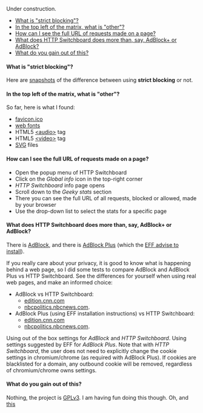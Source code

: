 Under construction.

* [What is "strict blocking"?](FAQ#what-is-strict-blocking)
* [In the top left of the matrix, what is "other"?](FAQ#in-the-top-left-of-the-matrix-what-is-other)
* [How can I see the full URL of requests made on a page?](FAQ#how-can-i-see-the-full-url-of-requests-made-on-a-page)
* [What does HTTP Switchboard does more than, say, AdBlock+ or AdBlock?](FAQ#what-does-http-switchboard-does-more-than-say-adblock-or-adblock)
* [What do you gain out of this?](FAQ#what-do-you-gain-out-of-this)

#### What is "strict blocking"?

Here are [snapshots](/gorhill/httpswitchboard/wiki/What-is-%22strict-blocking%22%3F) of the difference between using **strict blocking** or not.

#### In the top left of the matrix, what is "other"?

So far, here is what I found:
- [favicon.ico](http://en.wikipedia.org/wiki/Favicon)
- [web fonts](http://en.wikipedia.org/wiki/Web_fonts)
- HTML5 [&lt;audio&gt;](http://en.wikipedia.org/wiki/HTML5_Audio) tag
- HTML5 [&lt;video&gt;](http://en.wikipedia.org/wiki/HTML5_video) tag
- [SVG](https://en.wikipedia.org/wiki/Scalable_Vector_Graphics) files

#### How can I see the full URL of requests made on a page?

- Open the popup menu of HTTP Switchboard
- Click on the *Global info* icon in the top-right corner
- *HTTP Switchboard* info page opens
- Scroll down to the *Geeky stats* section
- There you can see the full URL of all requests, blocked or allowed, made by your browser
- Use the drop-down list to select the stats for a specific page

#### What does HTTP Switchboard does more than, say, AdBlock+ or AdBlock?

There is [AdBlock](https://chrome.google.com/webstore/detail/adblock/gighmmpiobklfepjocnamgkkbiglidom), and there is [AdBlock Plus](https://chrome.google.com/webstore/detail/adblock-plus/cfhdojbkjhnklbpkdaibdccddilifddb) (which the [EFF advise to install](https://www.eff.org/deeplinks/2012/04/4-simple-changes-protect-your-privacy-online)).

If you really care about your privacy, it is good to know what is happening behind a web page, so
I did some tests to compare AdBlock and AdBlock Plus vs HTTP Switchboard. See the differences for yourself when using real web pages, and make an informed choice:

- AdBlock vs HTTP Switchboard:
    * [edition.cnn.com](http://www.diffchecker.com/flic8v70)
    * [nbcpolitics.nbcnews.com](http://www.diffchecker.com/z9byyjng).
- AdBlock Plus (using EFF installation instructions) vs HTTP Switchboard:
    * [edition.cnn.com](http://www.diffchecker.com/jxpdhmit)
    * [nbcpolitics.nbcnews.com](http://www.diffchecker.com/wep03p6r).

Using out of the box settings for *AdBlock* and *HTTP Switchboard*. Using settings suggested by EFF for
*AdBlock Plus*. Note that with *HTTP Switchboard*, the user does not need to explicitly change the cookie settings in chromium/chrome (as required with AdBlock Plus). If cookies are blacklisted for a domain, any outbound cookie will be removed, regardless of chromium/chrome owns settings. 

#### What do you gain out of this?

Nothing, the project is [GPLv3](http://www.gnu.org/licenses/quick-guide-gplv3.html). I am having fun doing this though. Oh, and [this](https://www.gnu.org/philosophy/surveillance-vs-democracy.html)